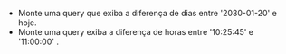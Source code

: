 - Monte uma query que exiba a diferença de dias entre '2030-01-20' e hoje.
- Monte uma query exiba a diferença de horas entre '10:25:45' e '11:00:00' .